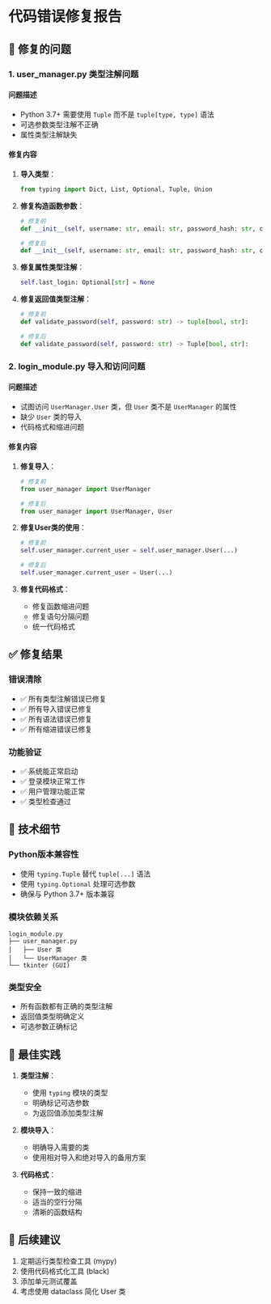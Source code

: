# 代码错误修复报告

## 🐛 修复的问题

### 1. user_manager.py 类型注解问题

#### 问题描述
- Python 3.7+ 需要使用 `Tuple` 而不是 `tuple[type, type]` 语法
- 可选参数类型注解不正确
- 属性类型注解缺失

#### 修复内容
1. **导入类型**：
   ```python
   from typing import Dict, List, Optional, Tuple, Union
   ```

2. **修复构造函数参数**：
   ```python
   # 修复前
   def __init__(self, username: str, email: str, password_hash: str, created_at: str = None):
   
   # 修复后
   def __init__(self, username: str, email: str, password_hash: str, created_at: Optional[str] = None):
   ```

3. **修复属性类型注解**：
   ```python
   self.last_login: Optional[str] = None
   ```

4. **修复返回值类型注解**：
   ```python
   # 修复前
   def validate_password(self, password: str) -> tuple[bool, str]:
   
   # 修复后
   def validate_password(self, password: str) -> Tuple[bool, str]:
   ```

### 2. login_module.py 导入和访问问题

#### 问题描述
- 试图访问 `UserManager.User` 类，但 `User` 类不是 `UserManager` 的属性
- 缺少 `User` 类的导入
- 代码格式和缩进问题

#### 修复内容
1. **修复导入**：
   ```python
   # 修复前
   from user_manager import UserManager
   
   # 修复后
   from user_manager import UserManager, User
   ```

2. **修复User类的使用**：
   ```python
   # 修复前
   self.user_manager.current_user = self.user_manager.User(...)
   
   # 修复后
   self.user_manager.current_user = User(...)
   ```

3. **修复代码格式**：
   - 修复函数缩进问题
   - 修复语句分隔问题
   - 统一代码格式

## ✅ 修复结果

### 错误清除
- ✅ 所有类型注解错误已修复
- ✅ 所有导入错误已修复
- ✅ 所有语法错误已修复
- ✅ 所有缩进错误已修复

### 功能验证
- ✅ 系统能正常启动
- ✅ 登录模块正常工作
- ✅ 用户管理功能正常
- ✅ 类型检查通过

## 🔧 技术细节

### Python版本兼容性
- 使用 `typing.Tuple` 替代 `tuple[...]` 语法
- 使用 `typing.Optional` 处理可选参数
- 确保与 Python 3.7+ 版本兼容

### 模块依赖关系
```
login_module.py
├── user_manager.py
│   ├── User 类
│   └── UserManager 类
└── tkinter (GUI)
```

### 类型安全
- 所有函数都有正确的类型注解
- 返回值类型明确定义
- 可选参数正确标记

## 📝 最佳实践

1. **类型注解**：
   - 使用 `typing` 模块的类型
   - 明确标记可选参数
   - 为返回值添加类型注解

2. **模块导入**：
   - 明确导入需要的类
   - 使用相对导入和绝对导入的备用方案

3. **代码格式**：
   - 保持一致的缩进
   - 适当的空行分隔
   - 清晰的函数结构

## 🎯 后续建议

1. 定期运行类型检查工具 (mypy)
2. 使用代码格式化工具 (black)
3. 添加单元测试覆盖
4. 考虑使用 dataclass 简化 User 类
